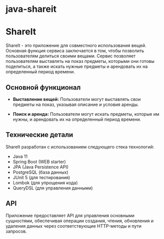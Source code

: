 # java-shareit
# ShareIt

ShareIt - это приложение для совместного использования вещей. Основная функция сервиса заключается в том, чтобы позволить пользователям делиться своими вещами. Сервис позволяет пользователям выставлять на показ предметы, которыми они готовы поделиться, а также искать нужные предметы и арендовать их на определенный период времени.

## Основной функционал

- **Выставление вещей:** Пользователи могут выставлять свои предметы на показ, указывая описание и условия аренды.

- **Поиск и аренда:** Пользователи могут искать предметы, которые им нужны, и арендовать их на определенный период времени.

## Технические детали

ShareIt разработан с использованием следующего стека технологий:

- Java 11
- Spring Boot (WEB starter)
- JPA (Java Persistence API)
- PostgreSQL (база данных)
- JUnit 5 (для тестирования)
- Lombok (для упрощения кода)
- QueryDSL (для управления данными)

## API

Приложение предоставляет API для управления основными сущностями, обеспечивая операции создания, чтения, обновления и удаления данных через соответствующие HTTP-методы и пути запросов.
